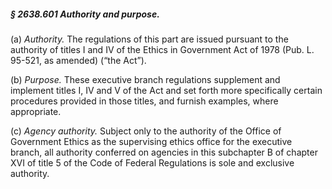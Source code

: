 ##### § 2638.601 Authority and purpose. #####

(a) *Authority.* The regulations of this part are issued pursuant to the authority of titles I and IV of the Ethics in Government Act of 1978 (Pub. L. 95-521, as amended) (“the Act”).

(b) *Purpose.* These executive branch regulations supplement and implement titles I, IV and V of the Act and set forth more specifically certain procedures provided in those titles, and furnish examples, where appropriate.

(c) *Agency authority.* Subject only to the authority of the Office of Government Ethics as the supervising ethics office for the executive branch, all authority conferred on agencies in this subchapter B of chapter XVI of title 5 of the Code of Federal Regulations is sole and exclusive authority.